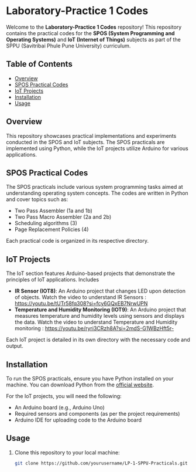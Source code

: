 # Laboratory-Practice 1 Codes

Welcome to the **Laboratory-Practice 1 Codes** repository! This repository contains the practical codes for the **SPOS (System Programming and Operating Systems)** and **IoT (Internet of Things)** subjects as part of the SPPU (Savitribai Phule Pune University) curriculum.

## Table of Contents
- [Overview](#overview)
- [SPOS Practical Codes](#spos-practical-codes)
- [IoT Projects](#iot-projects)
- [Installation](#installation)
- [Usage](#usage)

## Overview
This repository showcases practical implementations and experiments conducted in the SPOS and IoT subjects. The SPOS practicals are implemented using Python, while the IoT projects utilize Arduino for various applications. 

## SPOS Practical Codes
The SPOS practicals include various system programming tasks aimed at understanding operating system concepts. The codes are written in Python and cover topics such as:
- Two Pass Assembler (1a and 1b)
- Two Pass Macro Assembler (2a and 2b)
- Scheduling algorithms (3)
- Page Replacement Policies (4)

Each practical code is organized in its respective directory.

## IoT Projects
The IoT section features Arduino-based projects that demonstrate the principles of IoT applications. Includes
- **IR Sensor (IOT8)**: An Arduino project that changes LED upon detection of objects.
  Watch the video to understand IR Sensors : https://youtu.be/tUTr58fq308?si=fcy6GQxEB7NrwUPN
- **Temperature and Humidity Monitoring (IOT9)**: An Arduino project that measures temperature and humidity levels using sensors and displays the data.
  Watch the video to understand Temperature and Humidity monitoring : https://youtu.be/ryri3CRzh8A?si=2mdS-G1WBzHft5r-

Each IoT project is detailed in its own directory with the necessary code and output.

## Installation
To run the SPOS practicals, ensure you have Python installed on your machine. You can download Python from the [official website](https://www.python.org/downloads/).

For the IoT projects, you will need the following:
- An Arduino board (e.g., Arduino Uno)
- Required sensors and components (as per the project requirements)
- Arduino IDE for uploading code to the Arduino board

## Usage
1. Clone this repository to your local machine:
   ```bash
   git clone https://github.com/yourusername/LP-1-SPPU-Practicals.git

